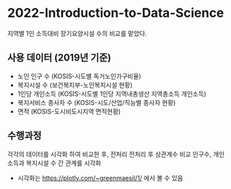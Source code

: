# 2022-Introduction-to-Data-Science
지역별 1인 소득대비 장기요양시설 수의 비교를 맡았다. 

## 사용 데이터 (2019년 기준)
- 노인 인구 수 (KOSIS-시도별 독거노인가구비율)
- 복지시설 수 (보건복지부-노인복지시설 현황)
- 1인당 개인소득 (KOSIS-시도별 1인당 지역내총생산 지역총소득 개인소득)
- 복지서비스 종사자 수 (KOSIS-시도/산업/직능별 종사자 현황)
- 면적 (KOSIS-도시비도시지역 면적현황)

## 수행과정
각각의 데이터를 시각화 하여 비교한 후, 전처리
전처리 후 상관계수 비교
인구수, 개인소득과 복지시설 수 간 관계를 시각화
- 시각화는	https://plotly.com/~greenmaesil/1/ 에서 볼 수 있음

##
